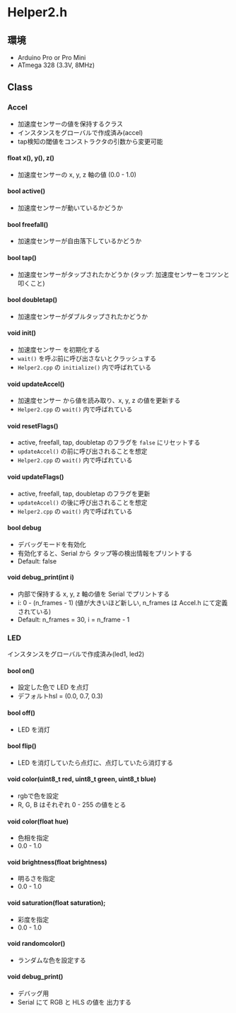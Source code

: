 # Helper2.h

## 環境

+ Arduino Pro or Pro Mini
+ ATmega 328 (3.3V, 8MHz)

## Class

### Accel

+ 加速度センサーの値を保持するクラス
+ インスタンスをグローバルで作成済み(accel)
+ tap検知の閾値をコンストラクタの引数から変更可能

#### float x(), y(), z()

+ 加速度センサーの x, y, z 軸の値 (0.0 - 1.0)

#### bool active()

+ 加速度センサーが動いているかどうか

#### bool freefall()

+ 加速度センサーが自由落下しているかどうか

#### bool tap()

+ 加速度センサーがタップされたかどうか (タップ: 加速度センサーをコツンと叩くこと)

#### bool doubletap()

+ 加速度センサーがダブルタップされたかどうか

#### void init()

+ 加速度センサー を初期化する
+ `wait()` を呼ぶ前に呼び出さないとクラッシュする
+ `Helper2.cpp` の `initialize()` 内で呼ばれている

#### void updateAccel()

+ 加速度センサー から値を読み取り、x, y, z の値を更新する
+ `Helper2.cpp` の `wait()` 内で呼ばれている

#### void resetFlags()

+ active, freefall, tap, doubletap のフラグを `false` にリセットする
+ `updateAccel()` の前に呼び出されることを想定
+ `Helper2.cpp` の `wait()` 内で呼ばれている

#### void updateFlags()

+ active, freefall, tap, doubletap のフラグを更新
+ `updateAccel()` の後に呼び出されることを想定
+ `Helper2.cpp` の `wait()` 内で呼ばれている

#### bool debug

+ デバッグモードを有効化
+ 有効化すると、Serial から タップ等の検出情報をプリントする
+ Default: false

#### void debug_print(int i)

+ 内部で保持する x, y, z 軸の値を Serial でプリントする
+ i: 0 - (n_frames - 1) (値が大きいほど新しい, n\_frames は Accel.h にて定義されている)
+ Default: n\_frames = 30, i = n_frame - 1

### LED

インスタンスをグローバルで作成済み(led1, led2)

#### bool on()

+ 設定した色で LED を点灯
+ デフォルトhsl = (0.0, 0.7, 0.3)

#### bool off()

+ LED を消灯

#### bool flip()

+ LED を消灯していたら点灯に、点灯していたら消灯する

#### void color(uint8_t red, uint8_t green, uint8_t blue)

+ rgbで色を設定
+ R, G, B はそれぞれ 0 - 255 の値をとる

#### void color(float hue)

+ 色相を指定
+ 0.0 - 1.0

#### void brightness(float brightness)

+ 明るさを指定
+ 0.0 - 1.0

#### void saturation(float saturation);

+ 彩度を指定
+ 0.0 - 1.0

#### void randomcolor()

+ ランダムな色を設定する

#### void debug_print()

+ デバッグ用
+ Serial にて RGB と HLS の値を 出力する
